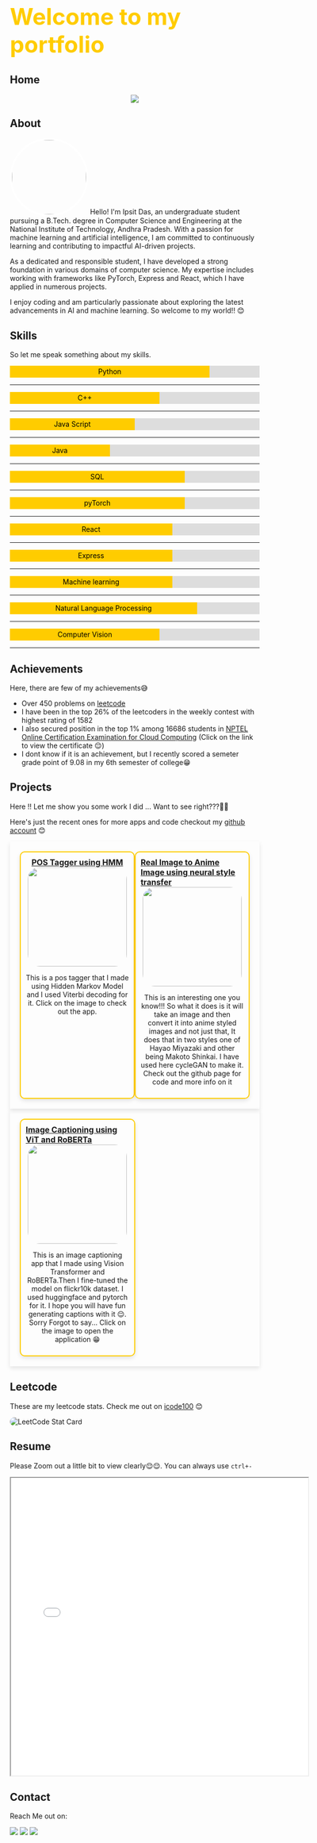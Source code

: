 
<h1 style="color:#ffcc00; position:relative; display:flex; justify-content:center; font-size:46px">Welcome to my portfolio</h1>


## Home
<p align="center">
    <img src="https://readme-typing-svg.herokuapp.com?color=ffcc00&size=50&center=true&vCenter=true&width=550&height=70&lines=I'm+An+AI+Enthusiast;A+Problem+Solver;A+math+lover">
</p>

## About
<img src='profile_picture.png' style="border-radius:10000px; border:4px solid white; width:150px">
Hello! I'm Ipsit Das, an undergraduate student pursuing a B.Tech. degree in Computer Science and Engineering at the National Institute of Technology, Andhra Pradesh. With a passion for machine learning and artificial intelligence, I am committed to continuously learning and contributing to impactful AI-driven projects.

As a dedicated and responsible student, I have developed a strong foundation in various domains of computer science. My expertise includes working with frameworks like PyTorch, Express and React, which I have applied in numerous projects.

I enjoy coding and am particularly passionate about exploring the latest advancements in AI and machine learning. So welcome to my world!! 😊

## Skills
So let me speak something about my skills. 
<div style="width: 100%; background-color: #ddd;">
  <div style="width: 80%; height: 24px; background-color: #ffcc00; text-align: center; line-height: 24px; color: black;">
    Python 
  </div>
</div>
<hr>
<div style="width: 100%; background-color: #ddd;">
  <div style="width: 60%; height: 24px; background-color: #ffcc00; text-align: center; line-height: 24px; color: black;">
    C++
  </div>
</div>
<hr>
<div style="width: 100%; background-color: #ddd;">
  <div style="width: 50%; height: 24px; background-color: #ffcc00; text-align: center; line-height: 24px; color: black;">
    Java Script
  </div>
</div>
<hr>
<div style="width: 100%; background-color: #ddd;">
  <div style="width: 40%; height: 24px; background-color:#ffcc00; text-align: center; line-height: 24px; color: black;">
    Java
  </div>
</div>
<hr>
<div style="width: 100%; background-color: #ddd;">
  <div style="width: 70%; height: 24px; background-color:#ffcc00; text-align: center; line-height: 24px; color: black;">
    SQL
  </div>
</div>
<hr>
<div style="width: 100%; background-color: #ddd;">
  <div style="width: 70%; height: 24px; background-color: #ffcc00; text-align: center; line-height: 24px; color: black;">
    pyTorch
  </div>
</div>
<hr>
<div style="width: 100%; background-color: #ddd;">
  <div style="width: 65%; height: 24px; background-color: #ffcc00; text-align: center; line-height: 24px; color: black;">
    React
  </div>
</div>
<hr>
<div style="width: 100%; background-color: #ddd;">
  <div style="width: 65%; height: 24px; background-color: #ffcc00; text-align: center; line-height: 24px; color: black;">
    Express
  </div>
</div>
<hr>
<div style="width: 100%; background-color: #ddd;">
  <div style="width: 65%; height: 24px; background-color:#ffcc00; text-align: center; line-height: 24px; color: black;">
    Machine learning 
  </div>
</div>
<hr>
<div style="width: 100%; background-color: #ddd;">
  <div style="width: 75%; height: 24px; background-color:#ffcc00; text-align: center; line-height: 24px; color: black;">
    Natural Language Processing
  </div>
</div>
<hr>
<div style="width: 100%; background-color: #ddd;">
  <div style="width: 60%; height: 24px; background-color:#ffcc00; text-align: center; line-height: 24px; color: black;">
    Computer Vision
  </div>
</div>
<hr>

## Achievements
Here, there are few of my achievements😅
- Over 450 problems on [leetcode](https://www.leetcode.com/icode100)
- I have been in the top 26% of the leetcoders in the weekly contest with highest rating of 1582
- I also secured position in the top 1% among 16686 students in [NPTEL Online Certification Examination for Cloud Computing](https://drive.google.com/file/d/11kcgGLjRE6sQyTxL6D0mjccPphTeCCGf/view) (Click on the link to view the certificate 😌)
- I dont know if it is an achievement, but I recently scored a semeter grade point of 9.08 in my 6th semester of college😁

## Projects
Here !! Let me show you some work I did ...
Want to see right???🥹🥹

Here's just the recent ones for more apps and code checkout my [github account](https://www.github.com/icode100) 😊
<div style="display: flex; justify-content: space-between; padding: 20px; box-shadow: 0 4px 8px rgba(0, 0, 0, 0.1);">
    <div style="display: flex; flex-direction: column; align-items: center; width: 45%; box-shadow: 0 4px 8px rgba(0, 0, 0, 0.1); border-radius: 10px; padding: 10px;border:2px solid #ffcc00">
        <u><b style="font-size:16px"> POS Tagger using HMM</b></u>
        <a href="https://englishpostagger.streamlit.app/"><img src="pos_tagger.png" height="200px" style="border-radius: 24px;"></a>
        <p style="text-align: center;">This is a pos tagger that I made using Hidden Markov Model and I used Viterbi decoding for it. Click on the image to check out the app.</p>
    </div>
    <div style="display: flex; flex-direction: column; align-items: center; width: 45%; box-shadow: 0 4px 8px rgba(0, 0, 0, 0.1); border-radius: 10px; padding: 10px;border:2px solid #ffcc00">
        <u><b style="font-size:16px"> Real Image to Anime Image using neural style transfer</b></u>
        <a href="https://anicygan.streamlit.app/"><img src="anicygan.png" height="200px" style="border-radius: 24px;"></a>
        <p style="text-align: center;">This is an interesting one you know!!! So what it does is it will take an image and then convert it into anime styled images and not just that, It does that in two styles one of Hayao Miyazaki and other being Makoto Shinkai. I have used here cycleGAN to make it. Check out the github page for code and more info on it </p>
    </div>
</div>
<div style="display: flex; justify-content: space-between; padding: 20px; box-shadow: 0 4px 8px rgba(0, 0, 0, 0.1);">
    <div style="display: flex; flex-direction: column; align-items: center; width: 45%; box-shadow: 0 4px 8px rgba(0, 0, 0, 0.1); border-radius: 10px; padding: 10px;border:2px solid #ffcc00">
        <u><b style="font-size:16px"> Image Captioning using ViT and RoBERTa</b></u>
        <a href="https://huggingface.co/spaces/icode100/Image_captioning"><img src="image_captioning.png" height="200px" style="border-radius: 24px;"></a>
        <p style="text-align: center;">This is an image captioning app that I made using Vision Transformer and RoBERTa.Then I fine-tuned the model on flickr10k dataset. I used huggingface and pytorch for it. I hope you will have fun generating captions with it 😌. Sorry Forgot to say... Click on the image to open the application 😁</p>
    </div>
</div>

## Leetcode
These are my leetcode stats. Check me out on [icode100](https://leetcode.com/icode100) 😊

<img alt="LeetCode Stat Card" style="border-radius:24px;box-shadow: 10px 10px 10px rgba(255, 255, 255, 0.2);" src="leetcode_stats.png" />

## Resume
Please Zoom out a little bit to view clearly😌😌. You can always use `ctrl+-`
<iframe src="resume.pdf" width="600px" height="600px">
    This browser does not support PDFs. Please download the PDF to view it: 
    <a href="resume.pdf">Download PDF</a>
</iframe>

## Contact
Reach Me out on:
<p align="left">
  <a href="https://www.linkedin.com/in/ipsit-das/"><img src="https://img.shields.io/badge/LinkedIn-ffcc00?style=for-the-badge&logo=linkedin&logoColor=black"></a>
  <a href="https://www.github.com/icode100"><img src="https://img.shields.io/badge/-GitHub-ffcc00?style=for-the-badge&logo=GitHub&logoColor=black"></a>
  <a href="https://www.x.com/icode100"><img src="https://img.shields.io/badge/-X-ffcc00?style=for-the-badge&logo=X&logoColor=black"></a>
</p>

